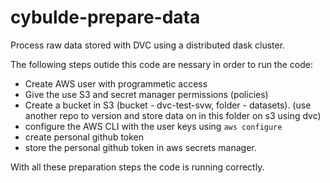 # cybulde-prepare-data

Process raw data stored with DVC using a distributed dask cluster.

The following steps outide this code are nessary in order to run the code:

- Create AWS user with programmetic access
- Give the use S3 and secret manager permissions (policies)
- Create a bucket in S3 (bucket - dvc-test-svw, folder - datasets). (use another repo to version and store data on in this folder on s3 using dvc)
- configure the AWS CLI with the user keys using `aws configure`
- create personal github token
- store the personal github token in aws secrets manager.

With all these preparation steps the code is running correctly. 
